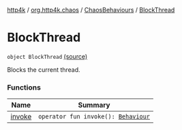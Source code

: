 [http4k](../../../index.md) / [org.http4k.chaos](../../index.md) / [ChaosBehaviours](../index.md) / [BlockThread](./index.md)

# BlockThread

`object BlockThread` [(source)](https://github.com/http4k/http4k/blob/master/http4k-testing-chaos/src/main/kotlin/org/http4k/chaos/ChaosBehaviours.kt#L183)

Blocks the current thread.

### Functions

| Name | Summary |
|---|---|
| [invoke](invoke.md) | `operator fun invoke(): `[`Behaviour`](../../-behaviour.md) |
